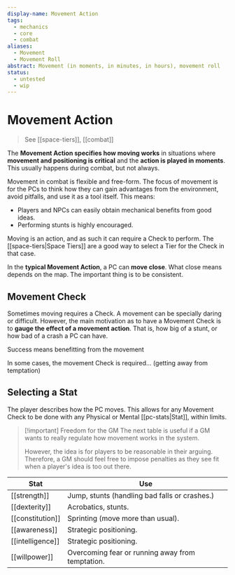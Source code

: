 ```yaml
---
display-name: Movement Action
tags:
  - mechanics
  - core
  - combat
aliases:
  - Movement
  - Movement Roll
abstract: Movement (in moments, in minutes, in hours), movement roll
status:
  - untested
  - wip
---
```

# Movement Action
> See [[space-tiers]], [[combat]]

The **Movement Action specifies how moving works** in situations where **movement and positioning is critical** and the **action is played in moments**. This usually happens during combat, but not always.

Movement in combat is flexible and free-form. The focus of movement is for the PCs to think how they can gain advantages from the environment, avoid pitfalls, and use it as a tool itself. This means:
- Players and NPCs can easily obtain mechanical benefits from good ideas.
- Performing stunts is highly encouraged.

Moving is an action, and as such it can require a Check to perform. The [[space-tiers|Space Tiers]] are a good way to select a Tier for the Check in that case.

In the **typical Movement Action**, a PC can **move close**. What close means depends on the map. The important thing is to be consistent.

## Movement Check
Sometimes moving requires a Check. A movement can be specially daring or difficult. However, the main motivation as to have a Movement Check is to **gauge the effect of a movement action**. That is, how big of a stunt, or how bad of a crash a PC can have.

Success means benefitting from the movement

In some cases, the movement Check is required...
(getting away from temptation)

## Selecting a Stat
The player describes how the PC moves. This allows for any Movement Check to be done with any Physical or Mental [[pc-stats|Stat]], within limits.

> [!important] Freedom for the GM
> The next table is useful if a GM wants to really regulate how movement works in the system.
> 
> However, the idea is for players to be reasonable in their arguing. Therefore, a GM should feel free to impose penalties as they see fit when a player's idea is too out there.

| Stat             | Use                                              |
| ---------------- | ------------------------------------------------ |
| [[strength]]     | Jump, stunts (handling bad falls or crashes.)    |
| [[dexterity]]    | Acrobatics, stunts.                              |
| [[constitution]] | Sprinting (move more than usual).                |
| [[awareness]]    | Strategic positioning.                           |
| [[intelligence]] | Strategic positioning.                           |
| [[willpower]]    | Overcoming fear or running away from temptation. |